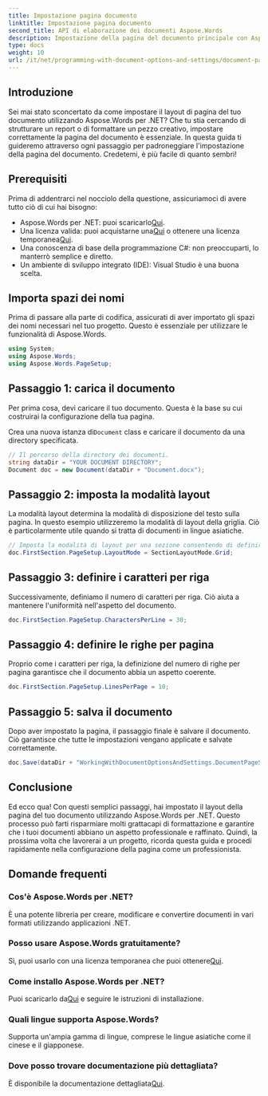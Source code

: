 ```yaml
---
title: Impostazione pagina documento
linktitle: Impostazione pagina documento
second_title: API di elaborazione dei documenti Aspose.Words
description: Impostazione della pagina del documento principale con Aspose.Words per .NET in semplici passaggi. Impara a caricare, impostare il layout, definire i caratteri per riga, le righe per pagina e salvare il tuo documento.
type: docs
weight: 10
url: /it/net/programming-with-document-options-and-settings/document-page-setup/
---
```

## Introduzione

Sei mai stato sconcertato da come impostare il layout di pagina del tuo documento utilizzando Aspose.Words per .NET? Che tu stia cercando di strutturare un report o di formattare un pezzo creativo, impostare correttamente la pagina del documento è essenziale. In questa guida ti guideremo attraverso ogni passaggio per padroneggiare l'impostazione della pagina del documento. Credetemi, è più facile di quanto sembri!

## Prerequisiti

Prima di addentrarci nel nocciolo della questione, assicuriamoci di avere tutto ciò di cui hai bisogno:

-  Aspose.Words per .NET: puoi scaricarlo[Qui](https://releases.aspose.com/words/net/).
-  Una licenza valida: puoi acquistarne una[Qui](https://purchase.aspose.com/buy) o ottenere una licenza temporanea[Qui](https://purchase.aspose.com/temporary-license/).
- Una conoscenza di base della programmazione C#: non preoccuparti, lo manterrò semplice e diretto.
- Un ambiente di sviluppo integrato (IDE): Visual Studio è una buona scelta.

## Importa spazi dei nomi

Prima di passare alla parte di codifica, assicurati di aver importato gli spazi dei nomi necessari nel tuo progetto. Questo è essenziale per utilizzare le funzionalità di Aspose.Words.

```csharp
using System;
using Aspose.Words;
using Aspose.Words.PageSetup;
```

## Passaggio 1: carica il documento

Per prima cosa, devi caricare il tuo documento. Questa è la base su cui costruirai la configurazione della tua pagina.

 Crea una nuova istanza di`Document` class e caricare il documento da una directory specificata.

```csharp
// Il percorso della directory dei documenti.
string dataDir = "YOUR DOCUMENT DIRECTORY";
Document doc = new Document(dataDir + "Document.docx");
```

## Passaggio 2: imposta la modalità layout

La modalità layout determina la modalità di disposizione del testo sulla pagina. In questo esempio utilizzeremo la modalità di layout della griglia. Ciò è particolarmente utile quando si tratta di documenti in lingue asiatiche.

```csharp
// Imposta la modalità di layout per una sezione consentendo di definire il comportamento della griglia del documento.
doc.FirstSection.PageSetup.LayoutMode = SectionLayoutMode.Grid;
```

## Passaggio 3: definire i caratteri per riga

Successivamente, definiamo il numero di caratteri per riga. Ciò aiuta a mantenere l'uniformità nell'aspetto del documento.

```csharp
doc.FirstSection.PageSetup.CharactersPerLine = 30;
```

## Passaggio 4: definire le righe per pagina

Proprio come i caratteri per riga, la definizione del numero di righe per pagina garantisce che il documento abbia un aspetto coerente.

```csharp
doc.FirstSection.PageSetup.LinesPerPage = 10;
```

## Passaggio 5: salva il documento

Dopo aver impostato la pagina, il passaggio finale è salvare il documento. Ciò garantisce che tutte le impostazioni vengano applicate e salvate correttamente.

```csharp
doc.Save(dataDir + "WorkingWithDocumentOptionsAndSettings.DocumentPageSetup.docx");
```

## Conclusione

Ed ecco qua! Con questi semplici passaggi, hai impostato il layout della pagina del tuo documento utilizzando Aspose.Words per .NET. Questo processo può farti risparmiare molti grattacapi di formattazione e garantire che i tuoi documenti abbiano un aspetto professionale e raffinato. Quindi, la prossima volta che lavorerai a un progetto, ricorda questa guida e procedi rapidamente nella configurazione della pagina come un professionista.

## Domande frequenti

### Cos'è Aspose.Words per .NET?
È una potente libreria per creare, modificare e convertire documenti in vari formati utilizzando applicazioni .NET.

### Posso usare Aspose.Words gratuitamente?
Sì, puoi usarlo con una licenza temporanea che puoi ottenere[Qui](https://purchase.aspose.com/temporary-license/).

### Come installo Aspose.Words per .NET?
 Puoi scaricarlo da[Qui](https://releases.aspose.com/words/net/) e seguire le istruzioni di installazione.

### Quali lingue supporta Aspose.Words?
Supporta un'ampia gamma di lingue, comprese le lingue asiatiche come il cinese e il giapponese.

### Dove posso trovare documentazione più dettagliata?
 È disponibile la documentazione dettagliata[Qui](https://reference.aspose.com/words/net/).